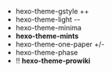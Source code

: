 * hexo-theme-gstyle ++
* hexo-theme-light --
* hexo-theme-minima
* **hexo-theme-mints**
* hexo-theme-one-paper +/-
* hexo-theme-phase
* !! **hexo-theme-prowiki**